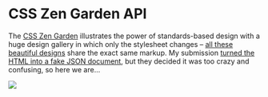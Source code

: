 CSS Zen Garden API
==================

The [CSS Zen Garden](http://www.csszengarden.com) illustrates the power of standards-based design with a huge design gallery in which only the stylesheet changes – [all these beautiful designs](http://www.mezzoblue.com/zengarden/alldesigns/) share the exact same markup. My submission [turned the HTML into a fake JSON document](http://www.csszengarden.com/?cssfile=http://rawgit.com/vijithassar/css-zen-garden-api/master/api.css), but they decided it was too crazy and confusing, so here we are...

<img src="https://raw.github.com/vijithassar/css-zen-garden-api/master/screenshot.png">
